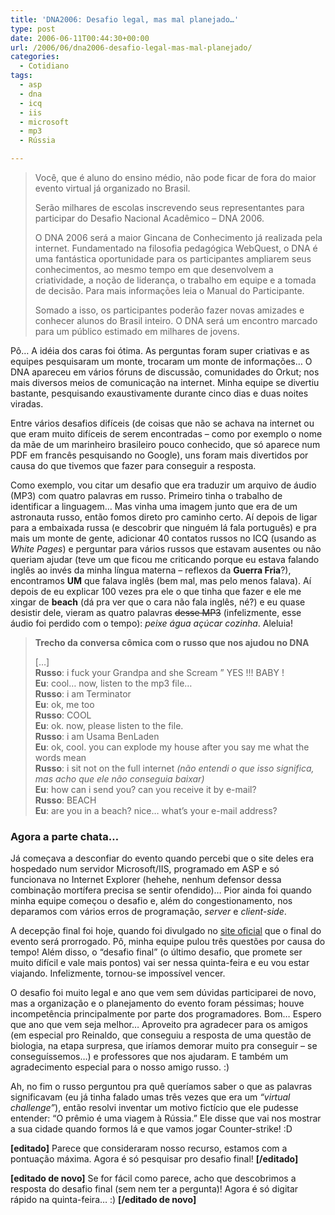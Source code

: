 ```yaml
---
title: 'DNA2006: Desafio legal, mas mal planejado…'
type: post
date: 2006-06-11T00:44:30+00:00
url: /2006/06/dna2006-desafio-legal-mas-mal-planejado/
categories:
  - Cotidiano
tags:
  - asp
  - dna
  - icq
  - iis
  - microsoft
  - mp3
  - Rússia

---
```

> Você, que é aluno do ensino médio, não pode ficar de fora do maior evento virtual já organizado no Brasil.
>
> Serão milhares de escolas inscrevendo seus representantes para participar do Desafio Nacional Acadêmico – DNA 2006.
>
> O DNA 2006 será a maior Gincana de Conhecimento já realizada pela internet. Fundamentado na filosofia pedagógica WebQuest, o DNA é uma fantástica oportunidade para os participantes ampliarem seus conhecimentos, ao mesmo tempo em que desenvolvem a criatividade, a noção de liderança, o trabalho em equipe e a tomada de decisão. Para mais informações leia o Manual do Participante.
>
> Somado a isso, os participantes poderão fazer novas amizades e conhecer alunos do Brasil inteiro. O DNA será um encontro marcado para um público estimado em milhares de jovens.

Pô… A idéia dos caras foi ótima. As perguntas foram super criativas e as equipes pesquisaram um monte, trocaram um monte de informações… O DNA apareceu em vários fóruns de discussão, comunidades do Orkut; nos mais diversos meios de comunicação na internet. Minha equipe se divertiu bastante, pesquisando exaustivamente durante cinco dias e duas noites viradas.

Entre vários desafios difíceis (de coisas que não se achava na internet ou que eram muito difíceis de serem encontradas – como por exemplo o nome da mãe de um marinheiro brasileiro pouco conhecido, que só aparece num PDF em francês pesquisando no Google), uns foram mais divertidos por causa do que tivemos que fazer para conseguir a resposta.

Como exemplo, vou citar um desafio que era traduzir um arquivo de áudio (MP3) com quatro palavras em russo. Primeiro tinha o trabalho de identificar a linguagem… Mas vinha uma imagem junto que era de um astronauta russo, então fomos direto pro caminho certo. Aí depois de ligar para a embaixada russa (e descobrir que ninguém lá fala português) e pra mais um monte de gente, adicionar 40 contatos russos no ICQ (usando as _White Pages_) e perguntar para vários russos que estavam ausentes ou não queriam ajudar (teve um que ficou me criticando porque eu estava falando inglês ao invés da minha língua materna – reflexos da **Guerra Fria**?), encontramos **UM** que falava inglês (bem mal, mas pelo menos falava). Aí depois de eu explicar 100 vezes pra ele o que tinha que fazer e ele me xingar de **beach** (dá pra ver que o cara não fala inglês, né?) e eu quase desistir dele, vieram as quatro palavras ~~desse MP3~~ (infelizmente, esse áudio foi perdido com o tempo): _peixe água açúcar cozinha_. Aleluia!

> **Trecho da conversa cômica com o russo que nos ajudou no DNA**
>
> […]  
> **Russo**: i fuck your Grandpa and she Scream ” YES !!! BABY !  
> **Eu**: cool… now, listen to the mp3 file…  
> **Russo**: i am Terminator  
> **Eu**: ok, me too  
> **Russo**: COOL  
> **Eu**: ok. now, please listen to the file.  
> **Russo**: i am Usama BenLaden  
> **Eu**: ok, cool. you can explode my house after you say me what the words mean  
> **Russo**: i sit not on the full internet _(não entendi o que isso significa, mas acho que ele não conseguia baixar)_  
> **Eu**: how can i send you? can you receive it by e-mail?  
> **Russo**: BEACH  
> **Eu**: are you in a beach? nice… what’s your e-mail address?

### Agora a parte chata…

Já começava a desconfiar do evento quando percebi que o site deles era hospedado num servidor Microsoft/IIS, programado em ASP e só funcionava no Internet Explorer (hehehe, nenhum defensor dessa combinação mortífera precisa se sentir ofendido)… Pior ainda foi quando minha equipe começou o desafio e, além do congestionamento, nos deparamos com vários erros de programação, _server_ e _client-side_.

A decepção final foi hoje, quando foi divulgado no [site oficial][2] que o final do evento será prorrogado. Pô, minha equipe pulou três questões por causa do tempo! Além disso, o “desafio final” (o último desafio, que promete ser muito difícil e vale mais pontos) vai ser nessa quinta-feira e eu vou estar viajando. Infelizmente, tornou-se impossível vencer.

O desafio foi muito legal e ano que vem sem dúvidas participarei de novo, mas a organização e o planejamento do evento foram péssimas; houve incompetência principalmente por parte dos programadores. Bom… Espero que ano que vem seja melhor… Aproveito pra agradecer para os amigos (em especial pro Reinaldo, que conseguiu a resposta de uma questão de biologia, na etapa surpresa, que iríamos demorar muito pra conseguir – se conseguíssemos…) e professores que nos ajudaram. E também um agradecimento especial para o nosso amigo russo. :)

Ah, no fim o russo perguntou pra quê queríamos saber o que as palavras significavam (eu já tinha falado umas três vezes que era um _“virtual challenge”_), então resolvi inventar um motivo fictício que ele pudesse entender: “O prêmio é uma viagem à Rússia.” Ele disse que vai nos mostrar a sua cidade quando formos lá e que vamos jogar Counter-strike! :D

**[editado]** Parece que consideraram nosso recurso, estamos com a pontuação máxima. Agora é só pesquisar pro desafio final! **[/editado]**

**[editado de novo]** Se for fácil como parece, acho que descobrimos a resposta do desafio final (sem nem ter a pergunta)! Agora é só digitar rápido na quinta-feira… :) **[/editado de novo]**

 [2]: http://www.dna2006.org

